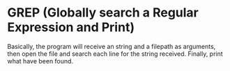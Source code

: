 # GREP (Globally search a Regular Expression and Print)

Basically, the program will receive an string and a filepath as
arguments, then open the file and search each line for the string
received. Finally, print what have been found.

